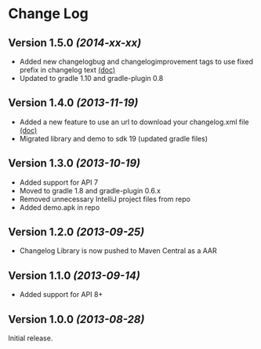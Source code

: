 Change Log
===============================================================================

Version 1.5.0 *(2014-xx-xx)*
----------------------------
 * Added new changelogbug and changelogimprovement tags to use fixed prefix in changelog text [(doc)](https://github.com/gabrielemariotti/changeloglib/tree/master/doc/CUSTOMIZATION.md#bug-and-improvement-tags)
 * Updated to gradle 1.10 and gradle-plugin 0.8


Version 1.4.0 *(2013-11-19)*
----------------------------
 * Added a new feature to use an url to download your changelog.xml file [(doc)](https://github.com/gabrielemariotti/changeloglib/tree/master/doc/CUSTOMIZATION.md#use-an-url-to-download-the-changelog.xml-file)
 * Migrated library and demo to sdk 19 (updated gradle files)


Version 1.3.0 *(2013-10-19)*
----------------------------

 * Added support for API 7
 * Moved to gradle 1.8 and gradle-plugin 0.6.x
 * Removed unnecessary IntelliJ project files from repo
 * Added demo.apk in repo


Version 1.2.0 *(2013-09-25)*
----------------------------

 * Changelog Library is now pushed to Maven Central as a AAR


Version 1.1.0 *(2013-09-14)*
----------------------------

 * Added support for API 8+


Version 1.0.0 *(2013-08-28)*
----------------------------
Initial release.